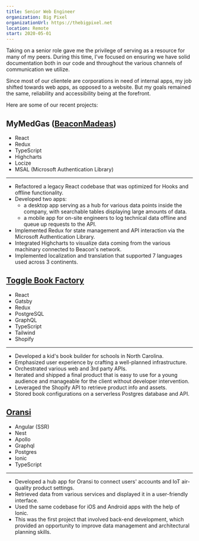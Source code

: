 ```yaml
---
title: Senior Web Engineer
organization: Big Pixel
organizationUrl: https://thebigpixel.net
location: Remote
start: 2020-05-01
---
```


Taking on a senior role gave me the privilege of serving as a resource for many of my peers. During this time, I've focused on ensuring we have solid documentation both in our code and throughout the various channels of communication we utilize.

Since most of our clientele are corporations in need of internal apps, my job shifted towards web apps, as opposed to a website. But my goals remained the same, reliability and accessibility being at the forefront.

Here are some of our recent projects:

## MyMedGas ([BeaconMadeas](https://www.beaconmedaes.com))

- React
- Redux
- TypeScript
- Highcharts
- Locize
- MSAL (Microsoft Authentication Library)

---

- Refactored a legacy React codebase that was optimized for Hooks and offline functionality.
- Developed two apps:
  - a desktop app serving as a hub for various data points inside the company, with searchable tables displaying large amounts of data.
  - a mobile app for on-site engineers to log technical data offline and queue up requests to the API.
- Implemented Redux for state management and API interaction via the Microsoft Authentication Library.
- Integrated Highcharts to visualize data coming from the various machinary connected to Beacon's network.
- Implemented localization and translation that supported 7 languages used across 3 continents.

## [Toggle Book Factory](https://builder.togglebookfactory.com)

- React
- Gatsby
- Redux
- PostgreSQL
- GraphQL
- TypeScript
- Tailwind
- Shopify

---

- Developed a kid's book builder for schools in North Carolina.
- Emphasized user experience by crafting a well-planned infrastructure.
- Orchestrated various web and 3rd party APIs.
- Iterated and shipped a final product that is easy to use for a young audience and manageable for the client without developer intervention.
- Leveraged the Shopify API to retrieve product info and assets.
- Stored book configurations on a serverless Postgres database and API.

## [Oransi](https://www.mapmyair.com)

- Angular (SSR)
- Nest
- Apollo
- Graphql
- Postgres
- Ionic
- TypeScript

---

- Developed a hub app for Oransi to connect users' accounts and IoT air-quality product settings.
- Retrieved data from various services and displayed it in a user-friendly interface.
- Used the same codebase for iOS and Android apps with the help of Ionic.
- This was the first project that involved back-end development, which provided an opportunity to improve data management and architectural planning skills.
